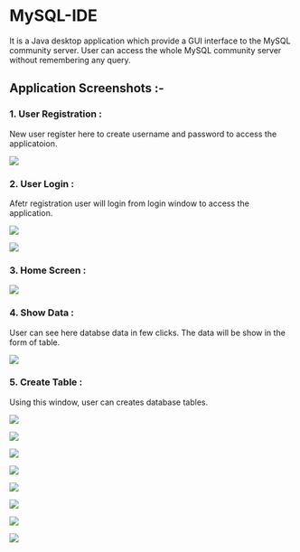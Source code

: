 # MySQL-IDE
It is a Java desktop application which provide a GUI interface to the MySQL community server. User can access the whole MySQL community server without remembering any query. 

## Application Screenshots :-

### 1. User Registration :

New user register here to create username and password to access the applicatoion.

![](img/1.png)


### 2. User Login :

Afetr registration user will login from login window to access the application. 

![](img/2.png)


![](img/3.png)


### 3. Home Screen :


![](img/4.png)


### 4. Show Data :

User can see here databse data in few clicks. The data will be show in the form of table.

![](img/5.png)


### 5. Create Table :

Using this window, user can creates database tables. 

![](img/6.png)


![](img/7.png)


![](img/8.png)


![](img/9.png)


![](img/10.png)


![](img/11.png)


![](img/12.png)


![](img/13.png)


